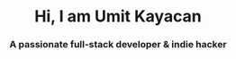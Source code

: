 <h1 align="center">Hi, I am Umit Kayacan</h1>
<h3 align="center">A passionate full-stack developer & indie hacker</h3>
